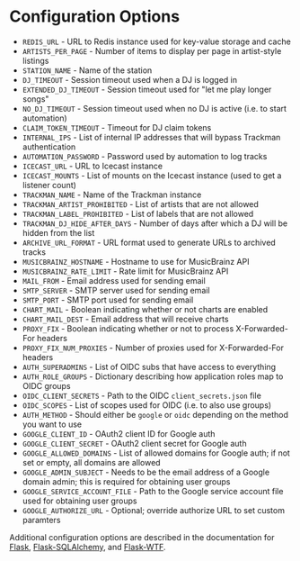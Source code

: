 # Configuration Options

* `REDIS_URL` - URL to Redis instance used for key-value storage and cache
* `ARTISTS_PER_PAGE` - Number of items to display per page in artist-style listings
* `STATION_NAME` - Name of the station
* `DJ_TIMEOUT` - Session timeout used when a DJ is logged in
* `EXTENDED_DJ_TIMEOUT` - Session timeout used for "let me play longer songs"
* `NO_DJ_TIMEOUT` - Session timeout used when no DJ is active (i.e. to start automation)
* `CLAIM_TOKEN_TIMEOUT` - Timeout for DJ claim tokens
* `INTERNAL_IPS` - List of internal IP addresses that will bypass Trackman authentication
* `AUTOMATION_PASSWORD` - Password used by automation to log tracks
* `ICECAST_URL` - URL to Icecast instance
* `ICECAST_MOUNTS` - List of mounts on the Icecast instance (used to get a listener count)
* `TRACKMAN_NAME` - Name of the Trackman instance
* `TRACKMAN_ARTIST_PROHIBITED` - List of artists that are not allowed
* `TRACKMAN_LABEL_PROHIBITED` - List of labels that are not allowed
* `TRACKMAN_DJ_HIDE_AFTER_DAYS` - Number of days after which a DJ will be hidden from the list
* `ARCHIVE_URL_FORMAT` - URL format used to generate URLs to archived tracks
* `MUSICBRAINZ_HOSTNAME` - Hostname to use for MusicBrainz API
* `MUSICBRAINZ_RATE_LIMIT` - Rate limit for MusicBrainz API
* `MAIL_FROM` - Email address used for sending email
* `SMTP_SERVER` - SMTP server used for sending email
* `SMTP_PORT` - SMTP port used for sending email
* `CHART_MAIL` - Boolean indicating whether or not charts are enabled
* `CHART_MAIL_DEST` - Email address that will receive charts
* `PROXY_FIX` - Boolean indicating whether or not to process X-Forwarded-For headers
* `PROXY_FIX_NUM_PROXIES` - Number of proxies used for X-Forwarded-For headers
* `AUTH_SUPERADMINS` - List of OIDC subs that have access to everything
* `AUTH_ROLE_GROUPS` - Dictionary describing how application roles map to OIDC groups
* `OIDC_CLIENT_SECRETS` - Path to the OIDC `client_secrets.json` file
* `OIDC_SCOPES` - List of scopes used for OIDC (i.e. to also use groups)
* `AUTH_METHOD` - Should either be `google` or `oidc` depending on the method you want to use
* `GOOGLE_CLIENT_ID` - OAuth2 client ID for Google auth
* `GOOGLE_CLIENT_SECRET` - OAuth2 client secret for Google auth
* `GOOGLE_ALLOWED_DOMAINS` - List of allowed domains for Google auth; if not set or empty, all domains are allowed
* `GOOGLE_ADMIN_SUBJECT` - Needs to be the email address of a Google domain admin; this is required for obtaining user groups
* `GOOGLE_SERVICE_ACCOUNT_FILE` - Path to the Google service account file used for obtaining user groups
* `GOOGLE_AUTHORIZE_URL` - Optional; override authorize URL to set custom paramters

Additional configuration options are described in the documentation for [Flask](http://flask.pocoo.org/docs/1.0/config/#builtin-configuration-values), [Flask-SQLAlchemy](http://flask-sqlalchemy.pocoo.org/2.3/config/#configuration-keys), and [Flask-WTF](https://flask-wtf.readthedocs.io/en/stable/config.html).
